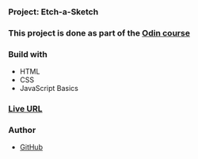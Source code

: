 ### Project: Etch-a-Sketch

### This project is done as part of the [Odin course](https://www.theodinproject.com/dashboard)

### Build with

- HTML
- CSS
- JavaScript Basics

### [Live URL](https://saba-bar95.github.io/etch-a-sketch/)

### Author

- [GitHub](https://github.com/saba-bar95)
